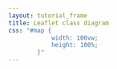 ```yaml
---
layout: tutorial_frame
title: Leaflet class diagram
css: "#map {
            width: 100vw;
            height: 100%;
        }"
---
```

<script type="module">
	import {Map, CRS, ImageOverlay} from 'leaflet';

	const bounds = [[0, 0], [1570, 1910]];

	const map = new Map('map', {
		crs: CRS.Simple,
		maxZoom: 0,
		minZoom: -4,
		maxBounds: bounds
	});

	const image = new ImageOverlay('class-diagram.png', bounds).addTo(map);

	map.fitBounds(bounds);

</script>
